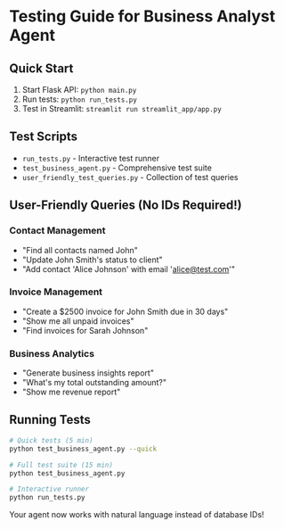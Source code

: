 # Testing Guide for Business Analyst Agent

## Quick Start

1. Start Flask API: `python main.py`
2. Run tests: `python run_tests.py`
3. Test in Streamlit: `streamlit run streamlit_app/app.py`

## Test Scripts

- `run_tests.py` - Interactive test runner
- `test_business_agent.py` - Comprehensive test suite
- `user_friendly_test_queries.py` - Collection of test queries

## User-Friendly Queries (No IDs Required!)

### Contact Management

- "Find all contacts named John"
- "Update John Smith's status to client"
- "Add contact 'Alice Johnson' with email 'alice@test.com'"

### Invoice Management

- "Create a $2500 invoice for John Smith due in 30 days"
- "Show me all unpaid invoices"
- "Find invoices for Sarah Johnson"

### Business Analytics

- "Generate business insights report"
- "What's my total outstanding amount?"
- "Show me revenue report"

## Running Tests

```bash
# Quick tests (5 min)
python test_business_agent.py --quick

# Full test suite (15 min)
python test_business_agent.py

# Interactive runner
python run_tests.py
```

Your agent now works with natural language instead of database IDs!
